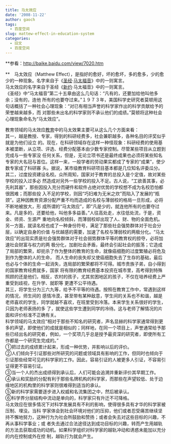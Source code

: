 ```yaml
---
title: 马太效应
date: '2008-11-22'
author: gaoch
tags:
  - 百度空间
slug: mattew-effect-in-education-system
categories:
  - 旧文
  - 百度空间
---
```


**参看：http://baike.baidu.com/view/7020.htm  

**　马太效应（Matthew
Effect），是指好的愈好，坏的愈坏，多的愈多，少的愈少的一种现象。名字来自于《[圣经](http://baike.baidu.com/view/1461.htm)·[马太福音](http://baike.baidu.com/view/335936.htm)》中的一则寓言。  
马太效应的名字来自于圣经《[新约](http://baike.baidu.com/view/22586.htm)·马太福音》中的一则寓言。  
《圣经》中“马太福音”第二十五章由这么几句话：“凡有的，还要加给他叫他多余；没有的，连他
所有的也要夺过来。”１９７３年，美国科学史研究者莫顿用这句话概括了一种社会心理现象：“对已有相当声誉的科学家作出的科学贡献给予的荣誉越来越多，而
对那些未出名的科学家则不承认他们的成绩。”莫顿将这种社会心理现象命名为“马太效应”。  
  
教育领域的马太效应[教育](http://baike.baidu.com/view/3496.htm)中的马太效果主要可从这么几个方面来看：  
其一，越是教授、专家，得到的科研经费多，社会兼职越多，各种名目的评奖似乎就是为他们设立
的。现在，在科研领域存在这样一种怪现象：科研经费的使用基本被垄断，从立项、评选、经费分配基本由少数专家控制。尽管某些项目从立题到完成与一些专家没
任何关系，但是，无论立项书还是最终成果也必须将某些知名专家的大名冠与首位。这样一来，一般学者的劳动果实都成了专家的“成果”，使少数专家成了科研寡
头。据说，某市级教育科研项目基本都是几位知名评委瓜分。  
其二，过度投资建设名校。众所周知，国家对于教育的总投入是个定值，故对某些学校的投入过多必
然造成对另外一些学校的投入不足。古人说，“工欲善其事，必先利其器”，那些因投入充分而硬件和软件占绝对优势的学校想不成为名校恐怕都很困难；而那些投
入不足的学校，则因“巧妇难为无米之炊”而陷入了发展的“瓶颈”。这种因教育资源分配严重不均而造成的名校与薄弱校的格局一旦形成，必将不断地被放大，形
成所谓的“马太效应”，即“凡是少的，就连他所有的也要夺过来。凡是多的，还要给他，叫他多多益善。”人往高处走，水往低处流，于是，资金、师资、生源严
重地向名校倾斜，而薄弱校却出现了人、财、物的全面危机。另一方面，就读名校也成了一种身份符号，满足了那些社会强势群体对于社会分层，以确定自身的价值
与优越感的需要，加速了名校与薄弱校的两极分化。“马太效应”的出现实质是社会强势群体对于社会弱势群体平等的教育权的掠夺，必将加速社会财富与权力的两
极分化，加剧社会矛盾，最终会引起社会的振荡；它造成了局部的繁荣，却扼杀了作为整体的教育的生命，就像癌细胞的过度繁殖必将危及到作为整体的人的生命，
而人生命的丧失却又使癌细胞失去了生存的基础，最后也必与个体的生命一起消失，连局部的繁荣都将不可得。城市贵族子弟，自小得到的国家教育经费就多，国家
将有限的教育经费基本投资在城市里，高考得到特殊照顾的还是他们，相反，农村的孩子，尤其贫困地区的孩子，不仅在培养经费上严重受到歧视，在升学、就职等
更遭不公平待遇。  
其三，将学生分为三六九等，给予不平等的待遇。按照在教育工作中，常遇到这样的情况，师生间的
感情冷漠，甚至带有某种敌意，学生间的关系也不和谐，越是老师喜欢的学生，同学就越不喜欢，在班里受到冷落。本来学生关系很好的学生，只因为老师表扬的多
了，就使这些学生遭到同学的冷待。这与老师了解情况的片面和评价标准不正确有关。  
科学领域的马太效应“相对于那些不知名的研究者，声名显赫的科学家通常得到更多的声望，即使他们的成就是相似的；同样地，在同一个项目上，声誉通常给予那些已经出名的研究者，例如，一个奖项几乎总是授予最资深的研究者，即使所有工作都是一个研究生完成的。”  
①把过去的成绩累计起来，形成一种优势，并影响以后的评价。  
②人们倾向于引证那些对所研究的问题或领域具有影响的工作，但同时也倾向于引证那些经常可见的科学家的工作。因此，容易引证的人被更多人引证，不容易引证得更不容易引证。  
③当一个人的杰出成绩得到承认后，人们可能会追溯并重新评价其早期工作。  
④承认和奖励的分配有利于那些名牌机构的科学家，而那些在声望较低、处于边缘地区的机构里的科学家则很难得到适当的承认。  
⑤新的科学家需要逐步进入权威和名流集团之中，然后被承认。  
⑥科学界分层结构中流动是单向的，科学家只有升迁不可降格。  
马太效应在很多情况下对科学发展具有不利的影响，使得很多具有才华的科学家被压制、埋没。当科
学家体会到社会环境对他们的压抑，他们或者忍受痛苦继续坚持不懈地努力，这种行为为社会所鼓励和赞扬；或者会失去对这些目标的兴趣，不再从事科学事业；或
者失去通过合法途径达到成功目标的兴趣，转而产生用越轨的方法去获取成功的动机。如果科学组织对科学家的越轨冲动和诱惑未能加以充分的内在控制或外在控
制，越轨行为就会产生。

